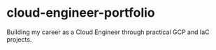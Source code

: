# cloud-engineer-portfolio
Building my career as a Cloud Engineer through practical GCP and IaC projects.
